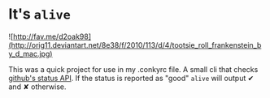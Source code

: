# It's `alive`

![http://fav.me/d2oak98](http://orig11.deviantart.net/8e38/f/2010/113/d/4/tootsie_roll_frankenstein_by_d_mac.jpg)

This was a quick project for use in my .conkyrc file.
A small cli that checks [github's status API](https://status.github.com/api/status.json).
If the status is reported as "good"
`alive` will output &#10004; and &#10008; otherwise.
